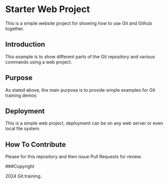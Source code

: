 # Starter Web Project

This is a smiple website project for 
showing how to use Git and Github together.

## Introduction

This example is to show different parts 
of the Git repository and various commands 
using a web project.

## Purpose

As stated above, the main purpose is to 
provide simple examples for Git training 
demos

## Deployment

This is a simple web project, deployment 
can be on any web server or even local 
file system.

## How To Contribute

Please for this repository and then issue Pull Requests for
review.

###Copyright

2024 Git.training.